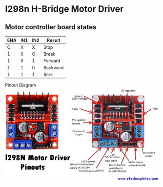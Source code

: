 # I298n H-Bridge Motor Driver

## Motor controller board states
| ENA   | IN1   | IN2   | Result    |
|-------|-------|-------|-----------|
| O     | X     | X     | Stop      |
| 1     | 0     | O     | Break     |
| 1     | 0     | 1     | Forward   |
| 1     | 1     | 0     | Backward  |
| 1     | 1     | 1     | Bark      |

Pinout Diagram
![Motor Controller Layout](../../../images/l298n-motor-controller-pinout.jpg)
